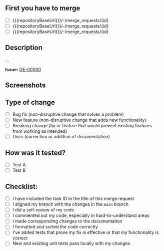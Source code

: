 ## First you have to merge

<!-- Please delete options that are not relevant. -->

- [ ] {{{repositoryBaseUrl}}}/-/merge_requests/{id}
- [ ] {{{repositoryBaseUrl}}}/-/merge_requests/{id}
- [ ] {{{repositoryBaseUrl}}}/-/merge_requests/{id}

## Description

<!--
Include a summary of the change and indicate which issue was resolved by indicating the task number.
Please also include relevant rationale and context.
-->
...

**Issue:** [DE-00000](https://app.clickup.com/t/2428116/DE-00000)

## Screenshots

<!-- Please include all images necessary to understand your merge request. -->

## Type of change

- [ ] Bug fix (non-disruptive change that solves a problem)
- [ ] New feature (non-disruptive change that adds new functionality)
- [ ] Breaking change (fix or feature that would prevent existing features from working as intended)
- [ ] Docs (correction or addition of documentation)

## How was it tested?

<!--
Describe the tests you ran to verify the changes.
Please provide instructions so we can reproduce. Please also list all details relevant to your test setup.
-->

- [ ] Test A
- [ ] Test B

## Checklist:

- [ ] I have included the task ID in the title of this merge request
- [ ] I aligned my branch with the changes in the `main` branch
- [ ] I did a self-review of my code
- [ ] I commented out my code, especially in hard-to-understand areas
- [ ] I made corresponding changes to the documentation
- [ ] I formatted and sorted the code correctly
- [ ] I've added tests that prove my fix is effective or that my functionality is correct
- [ ] New and existing unit tests pass locally with my changes
